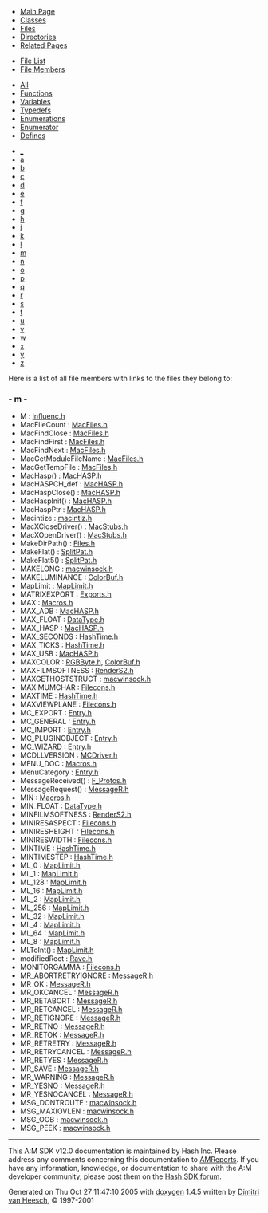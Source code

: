 <div class="tabs">

- [Main Page](index.md)
- [Classes](annotated.md)
- <span id="current">[Files](files.md)</span>
- [Directories](dirs.md)
- [Related Pages](pages.md)

</div>

<div class="tabs">

- [File List](files.md)
- <span id="current">[File Members](globals.md)</span>

</div>

<div class="tabs">

- <span id="current">[All](globals.md)</span>
- [Functions](globals_func.md)
- [Variables](globals_vars.md)
- [Typedefs](globals_type.md)
- [Enumerations](globals_enum.md)
- [Enumerator](globals_eval.md)
- [Defines](globals_defs.md)

</div>

<div class="tabs">

- [\_](globals.md#index__)
- [a](globals_0x61.md#index_a)
- [b](globals_0x62.md#index_b)
- [c](globals_0x63.md#index_c)
- [d](globals_0x64.md#index_d)
- [e](globals_0x65.md#index_e)
- [f](globals_0x66.md#index_f)
- [g](globals_0x67.md#index_g)
- [h](globals_0x68.md#index_h)
- [i](globals_0x69.md#index_i)
- [k](globals_0x6b.md#index_k)
- [l](globals_0x6c.md#index_l)
- <span id="current">[m](globals_0x6d.md#index_m)</span>
- [n](globals_0x6e.md#index_n)
- [o](globals_0x6f.md#index_o)
- [p](globals_0x70.md#index_p)
- [q](globals_0x71.md#index_q)
- [r](globals_0x72.md#index_r)
- [s](globals_0x73.md#index_s)
- [t](globals_0x74.md#index_t)
- [u](globals_0x75.md#index_u)
- [v](globals_0x76.md#index_v)
- [w](globals_0x77.md#index_w)
- [x](globals_0x78.md#index_x)
- [y](globals_0x79.md#index_y)
- [z](globals_0x7a.md#index_z)

</div>

Here is a list of all file members with links to the files they belong to:

### <span id="index_m" class="anchor">- m -</span>

- M : <a href="influenc_8h.md#69691c7bdcc3ce6d5d8a1361f22d04ac" class="el">influenc.h</a>
- MacFileCount : <a href="MacFiles_8h.md#9c73e5c8bed8670e642ee45611975221" class="el">MacFiles.h</a>
- MacFindClose : <a href="MacFiles_8h.md#bbdeeb52f62da0f6a5870e9460d7c7d9" class="el">MacFiles.h</a>
- MacFindFirst : <a href="MacFiles_8h.md#a7afb0f302dc14d3e3cddc6c12682a80" class="el">MacFiles.h</a>
- MacFindNext : <a href="MacFiles_8h.md#672b5eb1e55d8681ebe10f0f2785fb57" class="el">MacFiles.h</a>
- MacGetModuleFileName : <a href="MacFiles_8h.md#a1b154621aae2575ded9041e9ab81815" class="el">MacFiles.h</a>
- MacGetTempFile : <a href="MacFiles_8h.md#d7036745e993e30775ca2c9c5acde49e" class="el">MacFiles.h</a>
- MacHasp() : <a href="MacHASP_8h.md#c7ab4602d00eebddffcde811901eacaa" class="el">MacHASP.h</a>
- MacHASPCH_def : <a href="MacHASP_8h.md#e10e35f017d943594baaf2990472fa79" class="el">MacHASP.h</a>
- MacHaspClose() : <a href="MacHASP_8h.md#6ec9c4c75f5749299d4f090e2eeadeab" class="el">MacHASP.h</a>
- MacHaspInit() : <a href="MacHASP_8h.md#3da7660b7046316301f780f555237a42" class="el">MacHASP.h</a>
- MacHaspPtr : <a href="MacHASP_8h.md#fc54579dad2b5cd56ca39c03fb126f7e" class="el">MacHASP.h</a>
- Macintize : <a href="macintiz_8h.md#fb993380773f168b65da49b4a94daf41" class="el">macintiz.h</a>
- MacXCloseDriver() : <a href="MacStubs_8h.md#d3e51ca0bc438f40bd4a86203df10a79" class="el">MacStubs.h</a>
- MacXOpenDriver() : <a href="MacStubs_8h.md#f8b0b55dae7d59dc2d1529bacd1f67c9" class="el">MacStubs.h</a>
- MakeDirPath() : <a href="Files_8h.md#4ce0520f0e4f1449794bd937e68e0a9a" class="el">Files.h</a>
- MakeFlat() : <a href="SplitPat_8h.md#f1bfe05918b6c8a3c7ea95a64ecca39d" class="el">SplitPat.h</a>
- MakeFlat5() : <a href="SplitPat_8h.md#8f70b20c7b23276112926c4439632e7f" class="el">SplitPat.h</a>
- MAKELONG : <a href="macwinsock_8h.md#6147791e88bc071815284a39d48aef7e" class="el">macwinsock.h</a>
- MAKELUMINANCE : <a href="ColorBuf_8h.md#fbee7200569af3790161fd41f9063bfa" class="el">ColorBuf.h</a>
- MapLimit : <a href="MapLimit_8h.md#e8505e7d76aa5225e8618b1a9adff4c9" class="el">MapLimit.h</a>
- MATRIXEXPORT : <a href="Exports_8h.md#981fddb178d609cf129d9bb23c41c1b4" class="el">Exports.h</a>
- MAX : <a href="Macros_8h.md#59feb3c122aef6bc1274714d63378334" class="el">Macros.h</a>
- MAX_ADB : <a href="MacHASP_8h.md#60ef7d564938a860e27cd3bdeabaf558" class="el">MacHASP.h</a>
- MAX_FLOAT : <a href="DataType_8h.md#fd8db16cab0ec5738e2b7516d7d7ec0e" class="el">DataType.h</a>
- MAX_HASP : <a href="MacHASP_8h.md#5f3419e82eb6bd3d5f81ecf0ff360257" class="el">MacHASP.h</a>
- MAX_SECONDS : <a href="HashTime_8h.md#c6d5d0f38e92c42f7dc52c421d453e7a" class="el">HashTime.h</a>
- MAX_TICKS : <a href="HashTime_8h.md#2129f2186a4f12d7c9b1479bc4b53d75" class="el">HashTime.h</a>
- MAX_USB : <a href="MacHASP_8h.md#1fe5dff3553de5101a331206a3c7a464" class="el">MacHASP.h</a>
- MAXCOLOR : <a href="RGBByte_8h.md#ed29f3f6d05882df1e1c1d3ea2bc3b5f" class="el">RGBByte.h</a>, <a href="ColorBuf_8h.md#ed29f3f6d05882df1e1c1d3ea2bc3b5f" class="el">ColorBuf.h</a>
- MAXFILMSOFTNESS : <a href="RenderS2_8h.md#39f53946abfb981bb3090e7d4393d2da" class="el">RenderS2.h</a>
- MAXGETHOSTSTRUCT : <a href="macwinsock_8h.md#d75c386a35d67932f3ede44db6a1fb5f" class="el">macwinsock.h</a>
- MAXIMUMCHAR : <a href="Filecons_8h.md#c60e0c27d307f9b7c94399e07b0a746e" class="el">Filecons.h</a>
- MAXTIME : <a href="HashTime_8h.md#8579d60f7c12d24db02325f0945faae0" class="el">HashTime.h</a>
- MAXVIEWPLANE : <a href="Filecons_8h.md#c2e0f7f4c6bfcd175e694611ee05170c" class="el">Filecons.h</a>
- MC_EXPORT : <a href="Entry_8h.md#3b29b2a192e3249563819cead296a093abbf65b433b45e07e364341235698222" class="el">Entry.h</a>
- MC_GENERAL : <a href="Entry_8h.md#3b29b2a192e3249563819cead296a093ba5880363e3c8aa9ad6db71f3b47187c" class="el">Entry.h</a>
- MC_IMPORT : <a href="Entry_8h.md#3b29b2a192e3249563819cead296a0931f886b0a42970b0fcdf6259310719b8e" class="el">Entry.h</a>
- MC_PLUGINOBJECT : <a href="Entry_8h.md#3b29b2a192e3249563819cead296a0930b8799939944a74cf138a1f1b36f1f2a" class="el">Entry.h</a>
- MC_WIZARD : <a href="Entry_8h.md#3b29b2a192e3249563819cead296a093279526b6245f5d6fc13a7754bb2376e6" class="el">Entry.h</a>
- MCDLLVERSION : <a href="MCDriver_8h.md#64ed7d78aa8896bedd2433162dfe7787" class="el">MCDriver.h</a>
- MENU_DOC : <a href="Macros_8h.md#e6e6480a9ca65fe59160a87ac886d734" class="el">Macros.h</a>
- MenuCategory : <a href="Entry_8h.md#3b29b2a192e3249563819cead296a093" class="el">Entry.h</a>
- MessageReceived() : <a href="F__Protos_8h.md#e5d14ee3efdfa20b70f0818aa3f615af" class="el">F_Protos.h</a>
- MessageRequest() : <a href="MessageR_8h.md#3fbe70dc77ac59ad7082259989a23483" class="el">MessageR.h</a>
- MIN : <a href="Macros_8h.md#34c39f670306181866ef5b3d2e61ad72" class="el">Macros.h</a>
- MIN_FLOAT : <a href="DataType_8h.md#b070cba859f522e45a28b4b7afa508d8" class="el">DataType.h</a>
- MINFILMSOFTNESS : <a href="RenderS2_8h.md#c60510600244fe809546959054c81a56" class="el">RenderS2.h</a>
- MINIRESASPECT : <a href="Filecons_8h.md#99bfc955392ce339cc45bfc0ed03a26e" class="el">Filecons.h</a>
- MINIRESHEIGHT : <a href="Filecons_8h.md#5ff65ad2ca48e01047775a1c841c6bd1" class="el">Filecons.h</a>
- MINIRESWIDTH : <a href="Filecons_8h.md#791e5ed5509e8cfe59ea7d64a175814c" class="el">Filecons.h</a>
- MINTIME : <a href="HashTime_8h.md#7c67d8e7d559d47d18824fda4e78ede5" class="el">HashTime.h</a>
- MINTIMESTEP : <a href="HashTime_8h.md#1c2d377480ec416ab84486aff0e89c2b" class="el">HashTime.h</a>
- ML_0 : <a href="MapLimit_8h.md#e8505e7d76aa5225e8618b1a9adff4c992589b85a8b4c0416aa9d77751468211" class="el">MapLimit.h</a>
- ML_1 : <a href="MapLimit_8h.md#e8505e7d76aa5225e8618b1a9adff4c977a58f10cc0e36b4577550e8e410041c" class="el">MapLimit.h</a>
- ML_128 : <a href="MapLimit_8h.md#e8505e7d76aa5225e8618b1a9adff4c97f09eb2d5a5e1213457103186e994048" class="el">MapLimit.h</a>
- ML_16 : <a href="MapLimit_8h.md#e8505e7d76aa5225e8618b1a9adff4c9ec218b5adb6b5690bd81880acee0bc7a" class="el">MapLimit.h</a>
- ML_2 : <a href="MapLimit_8h.md#e8505e7d76aa5225e8618b1a9adff4c9b744c59a02caa5dce71213cc05025a4e" class="el">MapLimit.h</a>
- ML_256 : <a href="MapLimit_8h.md#e8505e7d76aa5225e8618b1a9adff4c950e354e2248d4dc88fa433a8284a0e46" class="el">MapLimit.h</a>
- ML_32 : <a href="MapLimit_8h.md#e8505e7d76aa5225e8618b1a9adff4c9e788ae6b23d1f6326f796f43c3c8e906" class="el">MapLimit.h</a>
- ML_4 : <a href="MapLimit_8h.md#e8505e7d76aa5225e8618b1a9adff4c9cd852105eb6fe2c49d362d87422a94b6" class="el">MapLimit.h</a>
- ML_64 : <a href="MapLimit_8h.md#e8505e7d76aa5225e8618b1a9adff4c9d11fec5df696f471c8d8f13e679137bf" class="el">MapLimit.h</a>
- ML_8 : <a href="MapLimit_8h.md#e8505e7d76aa5225e8618b1a9adff4c91742b9aec724f50640d59c82ba553121" class="el">MapLimit.h</a>
- MLToInt() : <a href="MapLimit_8h.md#aac0abce0a1d0ca35fc8f661ce31a18e" class="el">MapLimit.h</a>
- modifiedRect : <a href="Rave_8h.md#0e0da8153c3c58d87070a90ff769490e" class="el">Rave.h</a>
- MONITORGAMMA : <a href="Filecons_8h.md#ba2afa0dd4ecdeb454404914626cf85d" class="el">Filecons.h</a>
- MR_ABORTRETRYIGNORE : <a href="MessageR_8h.md#fe0d4d75849f679a83df54c840d887e4" class="el">MessageR.h</a>
- MR_OK : <a href="MessageR_8h.md#eb4f2dbb58bcd0e990a04f8605389284" class="el">MessageR.h</a>
- MR_OKCANCEL : <a href="MessageR_8h.md#3a2451928c8f369857a0b09a6985b38b" class="el">MessageR.h</a>
- MR_RETABORT : <a href="MessageR_8h.md#888a4dfd6a6e726bcda97c9e2fc1def4" class="el">MessageR.h</a>
- MR_RETCANCEL : <a href="MessageR_8h.md#93b8f81f61385d2c6d0710be31615370" class="el">MessageR.h</a>
- MR_RETIGNORE : <a href="MessageR_8h.md#f95634e235b3098fb840b123640f61c2" class="el">MessageR.h</a>
- MR_RETNO : <a href="MessageR_8h.md#544a4af2d55720a3dfbdb75e1516bbe8" class="el">MessageR.h</a>
- MR_RETOK : <a href="MessageR_8h.md#e3c79315cbbadc73b42d59d32060d115" class="el">MessageR.h</a>
- MR_RETRETRY : <a href="MessageR_8h.md#5917356bb2b8052eff72eddb8115e187" class="el">MessageR.h</a>
- MR_RETRYCANCEL : <a href="MessageR_8h.md#5e340a60e8b57cf6f4e0f28f7d13c70f" class="el">MessageR.h</a>
- MR_RETYES : <a href="MessageR_8h.md#b031ca39fcd01db261fb584de5cc613f" class="el">MessageR.h</a>
- MR_SAVE : <a href="MessageR_8h.md#4669434f3fc779f50df5350fb0bcb5b3" class="el">MessageR.h</a>
- MR_WARNING : <a href="MessageR_8h.md#48e8f4ae3b6a53b4207c749286472d52" class="el">MessageR.h</a>
- MR_YESNO : <a href="MessageR_8h.md#456191e894a5c67acfc559b706479cb8" class="el">MessageR.h</a>
- MR_YESNOCANCEL : <a href="MessageR_8h.md#1886c088d0fc14240825cc208c7e11da" class="el">MessageR.h</a>
- MSG_DONTROUTE : <a href="macwinsock_8h.md#9f29123e7832b8c759e21c2462e72abe" class="el">macwinsock.h</a>
- MSG_MAXIOVLEN : <a href="macwinsock_8h.md#45bc4228253bab7fc91f61f08f51dffa" class="el">macwinsock.h</a>
- MSG_OOB : <a href="macwinsock_8h.md#f13b0ed7a080a8cbb9f8a483c643bddb" class="el">macwinsock.h</a>
- MSG_PEEK : <a href="macwinsock_8h.md#b11bb37b64db681ac58efd0948e1367a" class="el">macwinsock.h</a>

------------------------------------------------------------------------

<span class="small">This A:M SDK v12.0 documentation is maintained by Hash Inc. Please address any comments concerning this documentation to [AMReports](http://www.hash.com/reports). If you have any information, knowledge, or documentation to share with the A:M developer community, please post them on the [Hash SDK forum](http://www.hash.com/forums/index.php?showforum=11).</span>

Generated on Thu Oct 27 11:47:10 2005 with [<span class="image placeholder" original-image-src="doxygen.png" original-image-title="" height="45" width="100" align="middle" border="0">doxygen</span>](http://www.doxygen.org/index.html) 1.4.5 written by [Dimitri van Heesch](mailto:dimitri@stack.nl), © 1997-2001
